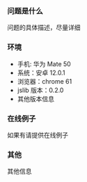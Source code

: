 ### 问题是什么

问题的具体描述，尽量详细

### 环境

- 手机: 华为 Mate 50
- 系统：安卓 12.0.1
- 浏览器：chrome 61
- jslib 版本：0.2.0
- 其他版本信息

### 在线例子

如果有请提供在线例子

### 其他

其他信息
